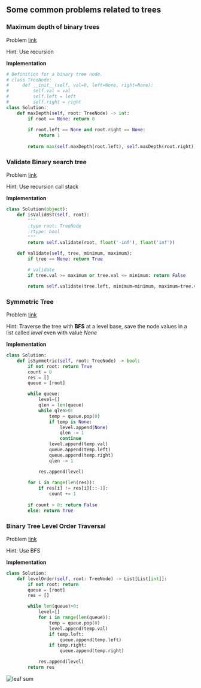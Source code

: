 ## Some common problems related to trees

### Maximum depth of binary trees
Problem [link](https://leetcode.com/explore/featured/card/top-interview-questions-easy/94/trees/555/)

Hint: Use recursion

**Implementation**
```python
# Definition for a binary tree node.
# class TreeNode:
#     def __init__(self, val=0, left=None, right=None):
#         self.val = val
#         self.left = left
#         self.right = right
class Solution:
    def maxDepth(self, root: TreeNode) -> int:
        if root == None: return 0
        
        if root.left == None and root.right == None:
            return 1
        
        return max(self.maxDepth(root.left), self.maxDepth(root.right))+1
```

### Validate Binary search tree
Problem [link](https://leetcode.com/problems/validate-binary-search-tree/)

Hint: Use recursion call stack

**Implementation**
```python
class Solution(object):
    def isValidBST(self, root):
        """
        :type root: TreeNode
        :rtype: bool
        """
        return self.validate(root, float('-inf'), float('inf'))

    def validate(self, tree, minimum, maximum):
        if tree == None: return True

        # validate
        if tree.val >= maximum or tree.val <= minimum: return False

        return self.validate(tree.left, minimum=minimum, maximum=tree.val) and self.validate(tree.right, minimum=tree.val, maximum=maximum)
```

### Symmetric Tree
Problem [link](https://leetcode.com/explore/featured/card/top-interview-questions-easy/94/trees/627/)

Hint: Traverse the tree with **BFS** at a level base, save the node values in a list called *level* even with value *None*

**Implementation**
```python
class Solution:
    def isSymmetric(self, root: TreeNode) -> bool:
        if not root: return True
        count = 0
        res = []
        queue = [root]

        while queue:
            level=[]
            qlen = len(queue)
            while qlen>0:
                temp = queue.pop(0)
                if temp is None:
                    level.append(None)
                    qlen -= 1 
                    continue
                level.append(temp.val)               
                queue.append(temp.left)
                queue.append(temp.right)
                qlen -= 1 

            res.append(level)
        
        for i in range(len(res)):
            if res[i] != res[i][::-1]:
                count += 1
            
        if count > 0: return False
        else: return True
```

### Binary Tree Level Order Traversal

Problem [link](https://leetcode.com/explore/featured/card/top-interview-questions-easy/94/trees/628/)

Hint: Use BFS

**Implementation**
```python
class Solution:
    def levelOrder(self, root: TreeNode) -> List[List[int]]:        
        if not root: return 
        queue = [root]
        res = []

        while len(queue)>0:
            level=[]
            for i in range(len(queue)):
                temp = queue.pop(0)
                level.append(temp.val)
                if temp.left:
                    queue.append(temp.left)
                if temp.right:
                    queue.append(temp.right)

            res.append(level)
        return res
```
![leaf sum](~/github/programming-hints/trees/leaf_sum.png "leaf sum algorithm")

